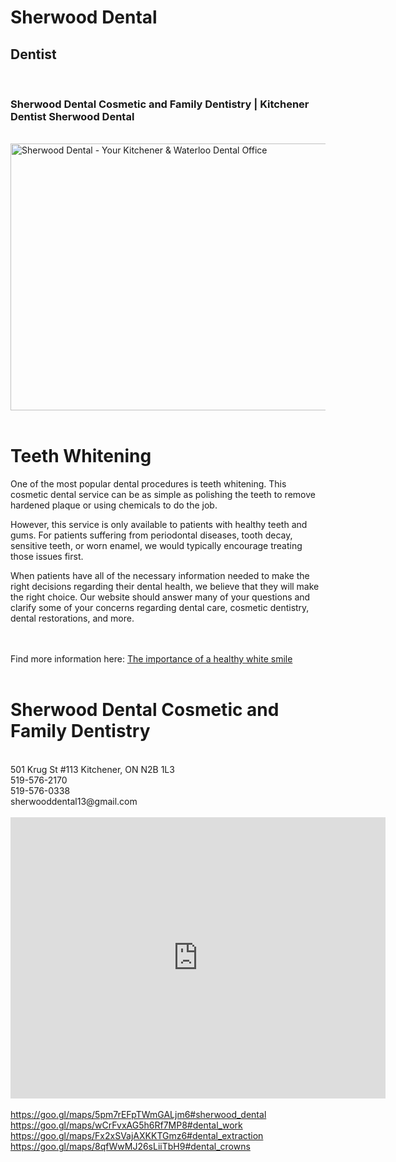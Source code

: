 <!DOCTYPE html>
<html>
<head>
	<title>Sherwood Dental Cosmetic and Family Dentistry</title>
</head>
<body>
<div class="mbr-container">
<h1>Sherwood Dental
</h1>
<h2>Dentist</h2><br>
<h3>Sherwood Dental Cosmetic and Family Dentistry | Kitchener Dentist Sherwood Dental</h3>
</div>
<br>
<img width="640" height="427" alt="Sherwood Dental - Your Kitchener &amp; Waterloo Dental Office" title="Sherwood Dental – Your Kitchener &amp; Waterloo Dental Office" data-srcset="https://cdn-bclkj.nitrocdn.com/bByiMmdAEWXrDeBBJKRWYlfXtYeONdhC/assets/static/optimized/rev-6060425/wp-content/uploads/2015/02/Sherwood-Dental-Kitchener-Dentist-18-200x133.jpg 200w, https://cdn-bclkj.nitrocdn.com/bByiMmdAEWXrDeBBJKRWYlfXtYeONdhC/assets/static/optimized/rev-6060425/wp-content/uploads/2015/02/Sherwood-Dental-Kitchener-Dentist-18-400x267.jpg 400w, https://cdn-bclkj.nitrocdn.com/bByiMmdAEWXrDeBBJKRWYlfXtYeONdhC/assets/static/optimized/rev-6060425/wp-content/uploads/2015/02/Sherwood-Dental-Kitchener-Dentist-18-600x400.jpg 600w, https://cdn-bclkj.nitrocdn.com/bByiMmdAEWXrDeBBJKRWYlfXtYeONdhC/assets/static/optimized/rev-6060425/wp-content/uploads/2015/02/Sherwood-Dental-Kitchener-Dentist-18.jpg 640w" data-sizes="auto" data-orig-sizes="(max-width: 800px) 100vw, 600px" data-lazy-src="https://cdn-bclkj.nitrocdn.com/bByiMmdAEWXrDeBBJKRWYlfXtYeONdhC/assets/static/optimized/rev-6060425/wp-content/uploads/2015/02/Sherwood-Dental-Kitchener-Dentist-18.jpg" nitro-lazy-srcset="https://cdn-bclkj.nitrocdn.com/bByiMmdAEWXrDeBBJKRWYlfXtYeONdhC/assets/static/optimized/rev-6060425/wp-content/uploads/2015/02/Sherwood-Dental-Kitchener-Dentist-18-200x133.jpg 200w, https://cdn-bclkj.nitrocdn.com/bByiMmdAEWXrDeBBJKRWYlfXtYeONdhC/assets/static/optimized/rev-6060425/wp-content/uploads/2015/02/Sherwood-Dental-Kitchener-Dentist-18-400x267.jpg 400w, https://cdn-bclkj.nitrocdn.com/bByiMmdAEWXrDeBBJKRWYlfXtYeONdhC/assets/static/optimized/rev-6060425/wp-content/uploads/2015/02/Sherwood-Dental-Kitchener-Dentist-18-600x400.jpg 600w, https://cdn-bclkj.nitrocdn.com/bByiMmdAEWXrDeBBJKRWYlfXtYeONdhC/assets/static/optimized/rev-6060425/wp-content/uploads/2015/02/Sherwood-Dental-Kitchener-Dentist-18.jpg 640w" nitro-lazy-src="https://cdn-bclkj.nitrocdn.com/bByiMmdAEWXrDeBBJKRWYlfXtYeONdhC/assets/static/optimized/rev-6060425/wp-content/uploads/2015/02/Sherwood-Dental-Kitchener-Dentist-18.jpg" class="lazyload img-responsive wp-image-1195 lazyautosizes lazyloaded" nitro-lazy-empty="" id="NjY0OjIwNjg=-1" src="https://cdn-bclkj.nitrocdn.com/bByiMmdAEWXrDeBBJKRWYlfXtYeONdhC/assets/static/optimized/rev-6060425/wp-content/uploads/2015/02/Sherwood-Dental-Kitchener-Dentist-18.jpg" sizes="342px" srcset="https://cdn-bclkj.nitrocdn.com/bByiMmdAEWXrDeBBJKRWYlfXtYeONdhC/assets/static/optimized/rev-6060425/wp-content/uploads/2015/02/Sherwood-Dental-Kitchener-Dentist-18-200x133.jpg 200w, https://cdn-bclkj.nitrocdn.com/bByiMmdAEWXrDeBBJKRWYlfXtYeONdhC/assets/static/optimized/rev-6060425/wp-content/uploads/2015/02/Sherwood-Dental-Kitchener-Dentist-18-400x267.jpg 400w, https://cdn-bclkj.nitrocdn.com/bByiMmdAEWXrDeBBJKRWYlfXtYeONdhC/assets/static/optimized/rev-6060425/wp-content/uploads/2015/02/Sherwood-Dental-Kitchener-Dentist-18-600x400.jpg 600w, https://cdn-bclkj.nitrocdn.com/bByiMmdAEWXrDeBBJKRWYlfXtYeONdhC/assets/static/optimized/rev-6060425/wp-content/uploads/2015/02/Sherwood-Dental-Kitchener-Dentist-18.jpg 640w">
 <br> <br>

<h1>Teeth Whitening</h1>
<p>
One of the most popular dental procedures is teeth whitening. This cosmetic dental service can be as simple as polishing the teeth to remove hardened plaque or using chemicals to do the job.

However, this service is only available to patients with healthy teeth and gums. For patients suffering from periodontal diseases, tooth decay, sensitive teeth, or worn enamel, we would typically encourage treating those issues first.

When patients have all of the necessary information needed to make the right decisions regarding their dental health, we believe that they will make the right choice. Our website should answer many of your questions and clarify some of your concerns regarding dental care, cosmetic dentistry, dental restorations, and more.

</p>
<br><br>Find more information here: <a href="https://www.sherwooddentalcare.ca/">The importance of a healthy white smile</a><br><br>

<h1>Sherwood Dental Cosmetic and Family Dentistry</h1><br>
501 Krug St #113 Kitchener, ON N2B 1L3<br>
519-576-2170<br>
519-576-0338<br>
sherwooddental13@gmail.com<br><br>
<iframe src="https://www.google.com/maps/embed?pb=!1m14!1m8!1m3!1d11584.86946563032!2d-80.460998!3d43.456059!3m2!1i1024!2i768!4f13.1!3m3!1m2!1s0x0%3A0x6b25d42745972cc9!2sSherwood%20Dental!5e0!3m2!1sen!2sus!4v1629769482730!5m2!1sen!2sus" width="600" height="450" style="border:0;" allowfullscreen="" loading="lazy"></iframe>
<br>
<br>
<a href="https://goo.gl/maps/5pm7rEFpTWmGALjm6#sherwood_dental">https://goo.gl/maps/5pm7rEFpTWmGALjm6#sherwood_dental<br>
<a href="https://goo.gl/maps/wCrFvxAG5h6Rf7MP8#dental_work">https://goo.gl/maps/wCrFvxAG5h6Rf7MP8#dental_work<br>
<a href="https://goo.gl/maps/Fx2xSVajAXKKTGmz6#dental_extraction">https://goo.gl/maps/Fx2xSVajAXKKTGmz6#dental_extraction<br>
<a href="https://goo.gl/maps/8qfWwMJ26sLiiTbH9#dental_crowns">https://goo.gl/maps/8qfWwMJ26sLiiTbH9#dental_crowns<br>

<br><br><br><br>
  </div>
</body>
</html>
